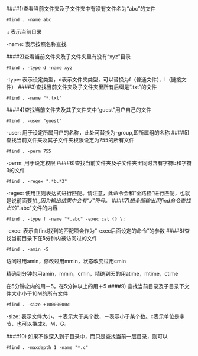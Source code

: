 ####1)查看当前文件夹及子文件夹中有没有文件名为“abc”的文件
```
#find . -name abc
```
.: 表示当前目录

-name: 表示按照名称查找

####2)查看当前文件夹及子文件夹里有没有“xyz”目录
```
#find . -type d -name xyz
```
-type: 表示设定类型，d表示文件夹类型，可以替换为f（普通文件）、l（链接文件）
####3)查找当前文件夹及子文件夹里所有后缀是“.txt”的文件
```
#find . -name "*.txt"
```
####4)查找当前文件夹及其子文件夹中“guest”用户自己的文件
```
#find . -user "guest"
```
-user: 用于设定所属用户的名称，此处可替换为-group,即所属组的名称
####5)查找当前文件夹及其子文件夹权限设定为755的所有文件
```
#find . -perm 755
```
-perm: 用于设定权限
####6)查找当前文件夹及子文件夹里同时含有字符b和字符3的文件
```
#find . -regex ".*b.*3"
```
-regex: 使用正则表达式进行匹配。请注意，此命令会和“全路径”进行匹配，也就是说前面要加.*,因为输出结果中会有“./”符号。
####7)想全部输出用find命令查找出的"*.abc"文件的内容
```
#find . -type f -name "*.abc" -exec cat {} \;
```
-exec: 表示由find找到的匹配项会作为“-exec后面设定的命令”的参数
####8)查找当前目录下在5分钟内被访问过的文件
```
#find . -amin -5
```
访问过用amin，修改过用mmin，状态改变过用cmin

精确到分钟的用amin，mmin，cmin，精确到天的用atime，mtime，ctime

在5分钟之内的用－5，在5分钟以上的用＋5
####9) 查找当前目录及子目录下文件大小小于10M的所有文件
```
#find . -size +10000000c
```
-size: 表示文件大小，＋表示大于某个数，－表示小于某个数。c表示单位是字节，也可以换成k，M，G。

####10) 如果不像深入到子目录中，而只是查找当前一层目录，则可以
```
#find . -maxdepth 1 -name "*.c"
```



